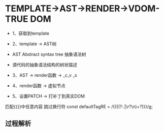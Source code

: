 # TEMPLATE->AST->RENDER->VDOM-TRUE DOM

- 1、获取到template
- 2、template -> AST树

- AST Abstract syntax tree  抽象语法树
- 源代码的抽象语法结构的树状描述

- 3、AST -> render函数 ->  _c_v _s
- 4、render函数 -> 虚拟节点
- 5、设置PATCH -> 打补丁到真实DOM

匹配{{}}中任意内容 跳过换行符
const defaultTagRE = /\{\{((?:.|\r?\n)+?)\}\}/g;

## 过程解析
